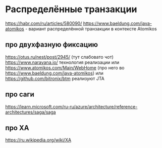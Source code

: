 # Распределённые транзакции

https://habr.com/ru/articles/580090/
https://www.baeldung.com/java-atomikos - вариант распределённой транзакции в контексте Atomikos

## про двухфазную фиксацию
https://otus.ru/nest/post/2945/ (тут слабовато чот)
https://www.narayana.io/ технология реализации
или https://www.atomikos.com/Main/WebHome
(про него во https://www.baeldung.com/java-atomikos)
или https://github.com/bitronix/btm
реализуют JTA
## про саги
https://learn.microsoft.com/ru-ru/azure/architecture/reference-architectures/saga/saga
## про XA
https://ru.wikipedia.org/wiki/XA



